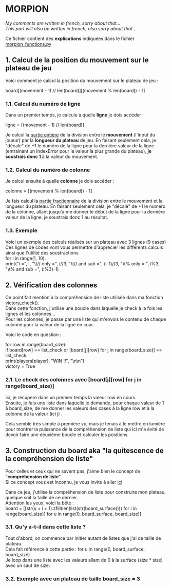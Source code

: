 # MORPION

*My comments are written in french, sorry about that...*  
*This part will also be written in french, also sorry about that...*  
  
Ce fichier contient des **explications** indiquées dans le fichier [morpion_functions.py](https://github.com/KyllianBeguin/Python_games/blob/01_Morpion/morpion_functions.py)
  
## 1. Calcul de la position du mouvement sur le plateau de jeu
  
Voici comment je calcul la position du mouvement sur le plateau de jeu :  
  
board[(movement - 1) // len(board)][(movement % len(board)) - 1]  
  
### 1.1. Calcul du numéro de ligne
Dans un premier temps, je calcule à quelle **ligne** je dois accéder :  
  
ligne = [(movement - 1) // len(board)]  
  
Je calcul la [partie entière](https://fr.wikipedia.org/wiki/Partie_enti%C3%A8re_et_partie_fractionnaire) de la division entre le **mouvement** (l'input du joueur) par la **longueur du plateau** de jeu. En faisant seulement cela, je "décale" de +1 le numéro de la ligne pour la dernière valeur de la ligne (entrainant un IndexError pour la valeur la plus grande du plateau), **je soustrais donc 1** à la valeur du mouvement.
  
  
### 1.2. Calcul du numéro de colonne  
Je calcul ensuite à quelle **colonne** je dois accéder :  
  
colonne = [(movement % len(board)) - 1]  
  
Je fais calcul la [partie fractionnaire](https://fr.wikipedia.org/wiki/Partie_enti%C3%A8re_et_partie_fractionnaire) de la division entre le mouvement et la longueur du plateau. En faisant seulement cela, je "décale" de +1 le numéro de la colonne, allant jusqu'à me donner le début de la ligne pour la dernière valeur de la ligne. je soustrais donc 1 au résultat.

### 1.3. Exemple  
Voici un exemple des calculs réalisés sur un plateau avec 3 lignes (9 cases)   
Ces lignes de codes vont vous permettre d'apprécier les différents calculs ainsi que l'utilité des soustractions  
for i in range(1, 10):  
print("i =", i, "\t// only =", i//3, "\t// and sub =", (i-1)//3, "\t% only = ", i%3, "\t% and sub =", (i%3)-1)  
  
## 2. Vérification des colonnes  
Ce point fait mention à la compréhension de liste utilisée dans ma fonction victory_check().  
Dans cette fonction, j'utilise une boucle dans laquelle je check à la fois les lignes et les colonnes...  
Pour les colonnes, je passe par une liste qui m'envois le contenu de chaque colonne pour la valeur de la ligne en cour.  
  
Voici le code en question :  
  
for row in range(board_size):  
if board[row] == list_check or [board[j][row] for j in range(board_size)] == list_check:  
print(players[player], "WIN !!", "\n\n")  
victory = True  
  
### 2.1. Le check des colonnes avec [board[j][row] for j in range(board_size)]
Ici, je récupère dans un premier temps la valeur row en cours.  
Ensuite, je fais une liste dans laquelle je demande, pour chaque valeur de 1 à board_size, de me donner les valeurs des cases à la ligne row et à la colonne de la valeur (ici j) . 
  
Cela semble très simple à première vu, mais je tenais à le mettre en lumière pour montrer la puissance de la compréhension de liste qui ici m'a évité de devoir faire une deuxième boucle et calculer les positions.  
  
## 3. Construction du board aka "la quitescence de la compréhension de liste"  
Pour celles et ceux qui ne savent pas, j'aime bien le concept de "**compréhension de liste**".  
Si ce concept vous est inconnu, je vous invite à aller [ici](https://en.wikipedia.org/wiki/List_comprehension)  
  
Dans ce jeu, j'utilise la compréhension de liste pour construire mon plateau, quelque soit la taille de ce dernier.  
Attention les yeux, voici la bête :  
board = [[str(u + i + 1).zfill(len(list(str(board_surface)))) for i in range(board_size)] for u in range(0, board_surface, board_size)]
  
### 3.1. Qu'y a-t-il dans cette liste ?  
Tout d'abord, on commence par initier autant de listes que j'ai de taille de plateau.  
Cela fait référence à cette partie : for u in range(0, board_surface, board_size)  
Je loop dans une liste avec les valeurs allant de 0 à la surface (size * size) avec un saut de size.  
  
### 3.2. Exemple avec un plateau de taille board_size = 3
